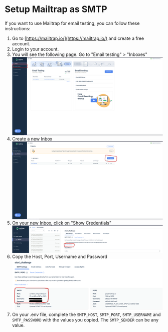# Setup Mailtrap as SMTP

If you want to use Mailtrap for email testing, you can follow these instructions:

1. Go to [https://mailtrap.io/](https://mailtrap.io/) and create a free account.
2. Login to your account.
3. You will see the following page. Go to "Email testing" > "Inboxes"
   <img src="./imgs/mailtrap_setup1.png" />
4. Create a new Inbox
   <img src="./imgs/mailtrap_setup2.png" />
5. On your new Inbox, click on "Show Credentials"
   <img src="./imgs/mailtrap_setup3.png" />
6. Copy the Host, Port, Username and Password
   <img src="./imgs/mailtrap_setup4.png" />
7. On your .env file, complete the `SMTP_HOST`, `SMTP_PORT`, `SMTP_USERNAME` and `SMTP_PASSWORD` with the values you copied. The `SMTP_SENDER` can be any value.
